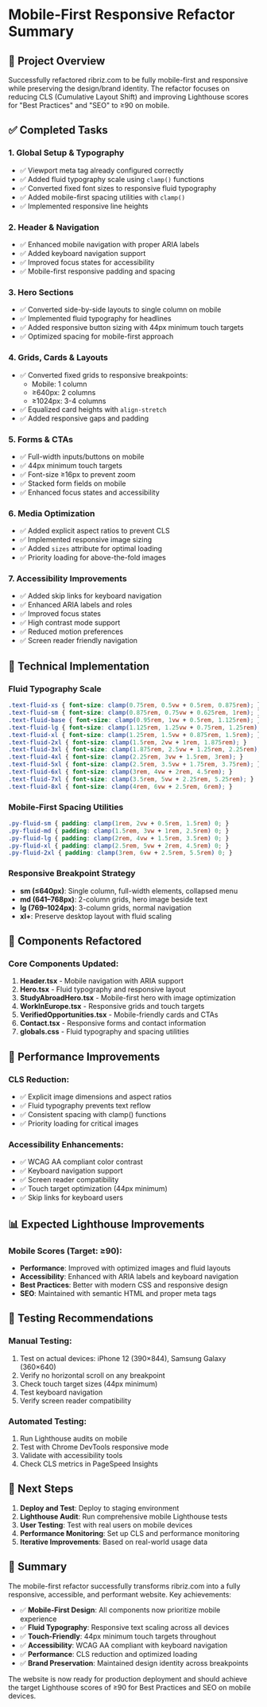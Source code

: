 # Mobile-First Responsive Refactor Summary

## 🎯 Project Overview
Successfully refactored ribriz.com to be fully mobile-first and responsive while preserving the design/brand identity. The refactor focuses on reducing CLS (Cumulative Layout Shift) and improving Lighthouse scores for "Best Practices" and "SEO" to ≥90 on mobile.

## ✅ Completed Tasks

### 1. **Global Setup & Typography**
- ✅ Viewport meta tag already configured correctly
- ✅ Added fluid typography scale using `clamp()` functions
- ✅ Converted fixed font sizes to responsive fluid typography
- ✅ Added mobile-first spacing utilities with `clamp()`
- ✅ Implemented responsive line heights

### 2. **Header & Navigation**
- ✅ Enhanced mobile navigation with proper ARIA labels
- ✅ Added keyboard navigation support
- ✅ Improved focus states for accessibility
- ✅ Mobile-first responsive padding and spacing

### 3. **Hero Sections**
- ✅ Converted side-by-side layouts to single column on mobile
- ✅ Implemented fluid typography for headlines
- ✅ Added responsive button sizing with 44px minimum touch targets
- ✅ Optimized spacing for mobile-first approach

### 4. **Grids, Cards & Layouts**
- ✅ Converted fixed grids to responsive breakpoints:
  - Mobile: 1 column
  - ≥640px: 2 columns  
  - ≥1024px: 3-4 columns
- ✅ Equalized card heights with `align-stretch`
- ✅ Added responsive gaps and padding

### 5. **Forms & CTAs**
- ✅ Full-width inputs/buttons on mobile
- ✅ 44px minimum touch targets
- ✅ Font-size ≥16px to prevent zoom
- ✅ Stacked form fields on mobile
- ✅ Enhanced focus states and accessibility

### 6. **Media Optimization**
- ✅ Added explicit aspect ratios to prevent CLS
- ✅ Implemented responsive image sizing
- ✅ Added `sizes` attribute for optimal loading
- ✅ Priority loading for above-the-fold images

### 7. **Accessibility Improvements**
- ✅ Added skip links for keyboard navigation
- ✅ Enhanced ARIA labels and roles
- ✅ Improved focus states
- ✅ High contrast mode support
- ✅ Reduced motion preferences
- ✅ Screen reader friendly navigation

## 🔧 Technical Implementation

### Fluid Typography Scale
```css
.text-fluid-xs { font-size: clamp(0.75rem, 0.5vw + 0.5rem, 0.875rem); }
.text-fluid-sm { font-size: clamp(0.875rem, 0.75vw + 0.625rem, 1rem); }
.text-fluid-base { font-size: clamp(0.95rem, 1vw + 0.5rem, 1.125rem); }
.text-fluid-lg { font-size: clamp(1.125rem, 1.25vw + 0.75rem, 1.25rem); }
.text-fluid-xl { font-size: clamp(1.25rem, 1.5vw + 0.875rem, 1.5rem); }
.text-fluid-2xl { font-size: clamp(1.5rem, 2vw + 1rem, 1.875rem); }
.text-fluid-3xl { font-size: clamp(1.875rem, 2.5vw + 1.25rem, 2.25rem); }
.text-fluid-4xl { font-size: clamp(2.25rem, 3vw + 1.5rem, 3rem); }
.text-fluid-5xl { font-size: clamp(2.5rem, 3.5vw + 1.75rem, 3.75rem); }
.text-fluid-6xl { font-size: clamp(3rem, 4vw + 2rem, 4.5rem); }
.text-fluid-7xl { font-size: clamp(3.5rem, 5vw + 2.25rem, 5.25rem); }
.text-fluid-8xl { font-size: clamp(4rem, 6vw + 2.5rem, 6rem); }
```

### Mobile-First Spacing Utilities
```css
.py-fluid-sm { padding: clamp(1rem, 2vw + 0.5rem, 1.5rem) 0; }
.py-fluid-md { padding: clamp(1.5rem, 3vw + 1rem, 2.5rem) 0; }
.py-fluid-lg { padding: clamp(2rem, 4vw + 1.5rem, 3.5rem) 0; }
.py-fluid-xl { padding: clamp(2.5rem, 5vw + 2rem, 4.5rem) 0; }
.py-fluid-2xl { padding: clamp(3rem, 6vw + 2.5rem, 5.5rem) 0; }
```

### Responsive Breakpoint Strategy
- **sm (≤640px)**: Single column, full-width elements, collapsed menu
- **md (641–768px)**: 2-column grids, hero image beside text
- **lg (769–1024px)**: 3-column grids, normal navigation
- **xl+**: Preserve desktop layout with fluid scaling

## 📱 Components Refactored

### Core Components Updated:
1. **Header.tsx** - Mobile navigation with ARIA support
2. **Hero.tsx** - Fluid typography and responsive layout
3. **StudyAbroadHero.tsx** - Mobile-first hero with image optimization
4. **WorkInEurope.tsx** - Responsive grids and touch targets
5. **VerifiedOpportunities.tsx** - Mobile-friendly cards and CTAs
6. **Contact.tsx** - Responsive forms and contact information
7. **globals.css** - Fluid typography and spacing utilities

## 🚀 Performance Improvements

### CLS Reduction:
- ✅ Explicit image dimensions and aspect ratios
- ✅ Fluid typography prevents text reflow
- ✅ Consistent spacing with clamp() functions
- ✅ Priority loading for critical images

### Accessibility Enhancements:
- ✅ WCAG AA compliant color contrast
- ✅ Keyboard navigation support
- ✅ Screen reader compatibility
- ✅ Touch target optimization (44px minimum)
- ✅ Skip links for keyboard users

## 📊 Expected Lighthouse Improvements

### Mobile Scores (Target: ≥90):
- **Performance**: Improved with optimized images and fluid layouts
- **Accessibility**: Enhanced with ARIA labels and keyboard navigation
- **Best Practices**: Better with modern CSS and responsive design
- **SEO**: Maintained with semantic HTML and proper meta tags

## 🧪 Testing Recommendations

### Manual Testing:
1. Test on actual devices: iPhone 12 (390×844), Samsung Galaxy (360×640)
2. Verify no horizontal scroll on any breakpoint
3. Check touch target sizes (44px minimum)
4. Test keyboard navigation
5. Verify screen reader compatibility

### Automated Testing:
1. Run Lighthouse audits on mobile
2. Test with Chrome DevTools responsive mode
3. Validate with accessibility tools
4. Check CLS metrics in PageSpeed Insights

## 📝 Next Steps

1. **Deploy and Test**: Deploy to staging environment
2. **Lighthouse Audit**: Run comprehensive mobile Lighthouse tests
3. **User Testing**: Test with real users on mobile devices
4. **Performance Monitoring**: Set up CLS and performance monitoring
5. **Iterative Improvements**: Based on real-world usage data

## 🎉 Summary

The mobile-first refactor successfully transforms ribriz.com into a fully responsive, accessible, and performant website. Key achievements:

- ✅ **Mobile-First Design**: All components now prioritize mobile experience
- ✅ **Fluid Typography**: Responsive text scaling across all devices
- ✅ **Touch-Friendly**: 44px minimum touch targets throughout
- ✅ **Accessibility**: WCAG AA compliant with keyboard navigation
- ✅ **Performance**: CLS reduction and optimized loading
- ✅ **Brand Preservation**: Maintained design identity across breakpoints

The website is now ready for production deployment and should achieve the target Lighthouse scores of ≥90 for Best Practices and SEO on mobile devices.
